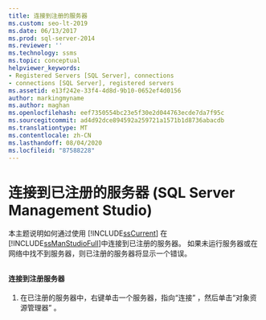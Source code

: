 ```yaml
---
title: 连接到注册的服务器
ms.custom: seo-lt-2019
ms.date: 06/13/2017
ms.prod: sql-server-2014
ms.reviewer: ''
ms.technology: ssms
ms.topic: conceptual
helpviewer_keywords:
- Registered Servers [SQL Server], connections
- connections [SQL Server], registered servers
ms.assetid: e13f242e-33f4-4d8d-9b10-0652ef4d0156
author: markingmyname
ms.author: maghan
ms.openlocfilehash: eef7350554bc23e5f30e2d044763ecde7da7f95c
ms.sourcegitcommit: ad4d92dce894592a259721a1571b1d8736abacdb
ms.translationtype: MT
ms.contentlocale: zh-CN
ms.lasthandoff: 08/04/2020
ms.locfileid: "87588228"
---
```

# <a name="connect-to-a-registered-server-sql-server-management-studio"></a>连接到已注册的服务器 (SQL Server Management Studio)
  本主题说明如何通过使用 [!INCLUDE[ssCurrent](../../includes/sscurrent-md.md)] 在 [!INCLUDE[ssManStudioFull](../../includes/ssmanstudiofull-md.md)]中连接到已注册的服务器。 如果未运行服务器或在网络中找不到服务器，则已注册的服务器将显示一个错误。  
  
##  <a name="SSMSProcedure"></a>  
  
#### <a name="to-connect-to-a-registered-server"></a>连接到注册服务器  
  
1.  在已注册的服务器中，右键单击一个服务器，指向“连接”  ，然后单击“对象资源管理器”  。  
  
  
